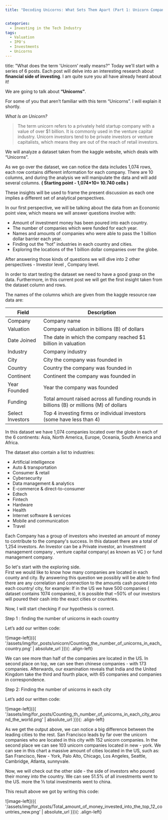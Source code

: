 ```yaml
---
title: "Decoding Unicorns: What Sets Them Apart (Part 1: Unicorn Companies Series)"


categories:
  - Investing in the Tech Industry
tags:
  - Valuation
  - IPO's
  - Investments
  - Unicorns
---
```


title: "What does the term 'Unicorn' really means?"
Today we'll start with a series of 6 posts. Each post will delve into an interesting research about **financial side of investing**. 
I am quite sure you all have already heard about it! 

We are going to talk about **“Unicorns”**.

For some of you that aren’t familiar with this term “Unicorns”. I will explain it shortly.


  *What Is an Unicorn?* 

>The term unicorn refers to a privately held startup company with a value of over $1 billion. It is commonly used in the venture capital industry. Unicorn investors tend to be private investors or venture capitalists, which means they are out of the reach of retail investors.


We will analyze a dataset taken from the kaggle website, which deals with “Unicorns”.

As we go over the dataset, we can notice the data includes 1,074 rows, each row contains different information for each company.
There are 10 columns, and during the analysis we will manipulate the data and will add several columns. **( Starting point - 1,074*10= 10.740 cells )**

These insights will be used to frame the present discussion as each one implies a different set of analytical perspectives.


In our first perspective, we will be talking about the data from an Economic point view, which means we will answer questions involve with:
  * Amount of investment money has been poured into each country.
  * The number of companies which were funded for each year.
  * Names and amounts of companies who were able to pass the 1 billion dollar barrier each year.
  * Finding out  the “hot” industries in each country and cities.
  * Exploring the locations of the 1 billion dollar companies over the globe.

After answering those kinds of questions we will dive into 2 other perspectives -  Investor level , Company level.  

In order to start testing the dataset we need to have a good grasp on the data. Furthermore, in this current post we will get the first insight taken from the dataset column and rows.


The names of the columns which are given from the kaggle resource raw data are:




| Field      | Description |
| ----------- | ----------- |
|Company | Company name |
|Valuation | Company valuation in billions (B) of dollars |
|Date Joined | The date in which the company reached $1 billion in valuation |
| Industry | Company industry |
|City | City the company was founded in |
|Country | Country the company was founded in |
| Continent | Continent the company was founded in |
|Year Founded | Year the company was founded |
|Funding | Total amount raised across all funding rounds in billions (B) or millions (M) of dollars |
|Select Investors | Top 4 investing firms or individual investors (some have less than 4) |


In this dataset we have 1,074 companies located over the globe in each of the 6 continents: Asia, North America, Europe, Oceania, South America and Africa. 


The dataset also contain a list to industries:
* Artificial intelligence
* Auto & transportation
* Consumer & retail
* Cybersecurity
* Data management & analytics
* E-commerce & direct-to-consumer
* Edtech
* Fintech
* Hardware
* Health
* Internet software & services
* Mobile and communication
* Travel 




Each Company has a group of investors who invested an amount of money to contribute to the company's success. In this dataset there are a total of 1,254 investors. An Investor can be a Private investor, an Investment management company , venture capital company( as known as VC ) or fund management company. 


So let's start with the exploring side.  
First we would like to know how many companies are located in each county and city.
By answering this question we possibly will be able to find there are any correlation and connection to the amounts cash poured into each country/ city, for example:  If in the US we have 500 companies ( dataset contains 1074 companies), it is possible that ~50% of our investors will poured their cash into the exact cities or countries.

Now, I will start checking if our hypothesis is correct.

Step 1 : finding the number of unicorns in each country

Let’s add our written code:


<script src="https://gist.github.com/AnalyticsForPleasure/f77dda59b8049416835f32c107d5905b.js"></script>


![image-left]({{ '/assets/img/for_posts/unicorn/Counting_the_number_of_unicorns_in_each_country.png' | absolute_url }}){: .align-left} 


We can see more than half of the companies are located in the US. In second place on top, we can see then chinese companies - with  173 companies. Afterwards, our examination reveals that India and the United Kingdom take the third and fourth place, with 65 companies and companies in  correspondence.

Step 2:  Finding the number of unicorns in each city

Let’s add our written code:
<script src="https://gist.github.com/AnalyticsForPleasure/ebf950e9f1e78d95d89abbe990fa8143.js"></script>


![image-left]({{ '/assets/img/for_posts/Counting_th_number_of_unicorns_in_each_city_around_the_world.png' | absolute_url }}){: .align-left} 



As we get the output above, we can notice a big difference between the leading cities to the rest. San Francisco leads by far over the unicorn companies who are located in this city with 152 unicorn companies. In the second place we can see 103 unicorn companies located in new - york.
We can see in this chart a massive amount of cities located in the US, such as: San Francisco, New - York,  Palo Alto, Chicago, Los Angeles, Seattle, Cambridge, Atlanta, sunnyvale.



Now, we will check out the other side - the side of investors who poured their money into the country. We can see 51.5% of all investments went to the US.  more the ⅕ total investments went to china.







This result above we got by writing this code:
<script src="https://gist.github.com/AnalyticsForPleasure/9eabb238aa3c6309ca9aefe83dcb9ea8.js"></script>

![image-left]({{ '/assets/img/for_posts/Total_amount_of_money_invested_into_the_top_12_countries_new.png' | absolute_url }}){: .align-left} 






